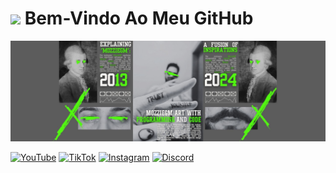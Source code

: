 # <img src="https://media1.giphy.com/media/v1.Y2lkPTc5MGI3NjExdmJ4NTlrdTFhY2V1Z3lpaDh4bXhuZnNwbTliM3gyaHpyMzFwMHF0MSZlcD12MV9pbnRlcm5hbF9naWZfYnlfaWQmY3Q9Zw/bJ4TVNYNUympPgcpem/giphy.webp" width="100"/> Bem-Vindo Ao Meu GitHub

![Banner](banner-github-mozziegm.jpg)


[![YouTube](https://img.shields.io/badge/YouTube-%23FF0000.svg?style=for-the-badge&logo=YouTube&logoColor=white)](https://www.youtube.com/channel/UCbxKOFn_SjLirHEIKr2bAQw)
[![TikTok](https://img.shields.io/badge/TikTok-%23000000.svg?style=for-the-badge&logo=TikTok&logoColor=white)](https://www.tiktok.com/@detroit.hd)
[![Instagram](https://img.shields.io/badge/Instagram-%23E4405F.svg?style=for-the-badge&logo=Instagram&logoColor=white)](https://www.instagram.com/martinez1209/)
[![Discord](https://img.shields.io/badge/Discord-%235865F2.svg?style=for-the-badge&logo=discord&logoColor=white)](https://discord.gg/4WbqhbAEfh)

